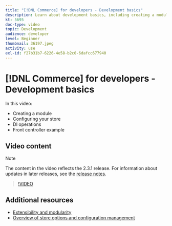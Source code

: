 ```yaml
---
title: "[!DNL Commerce] for developers - Development basics"
description: Learn about development basics, including creating a module, configuring your store, DI operations, and a front controller example.
kt: 5695
doc-type: video
topic: Development
audience: developer
level: Beginner
thumbnail: 36197.jpeg
activity: use
exl-id: f27b31b7-6226-4e58-b2c0-6dafcc677940
---
```

# [!DNL Commerce] for developers - Development basics

In this video:

- Creating a module
- Configuring your store
- DI operations
- Front controller example

## Video content

>[!NOTE]
>
>The content in the video reflects the 2.3.1 release. For information about updates in later releases, see the [release notes](https://experienceleague.adobe.com/docs/commerce-operations/release/notes/overview.html).

>[!VIDEO](https://video.tv.adobe.com/v/36197?quality=12&learn=on)

## Additional resources

- [Extensibility and modularity](https://developer.adobe.com/commerce/php/architecture/modules/)
- [Overview of store options and configuration management](https://experienceleague.adobe.com/docs/commerce-cloud-service/user-guide/configure-store/overview.html)
